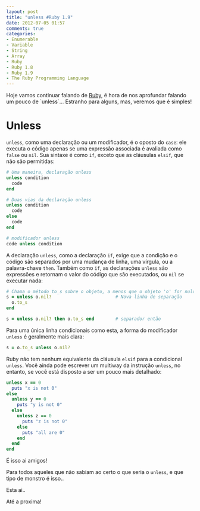 ```yaml
---
layout: post
title: "unless #Ruby 1.9"
date: 2012-07-05 01:57
comments: true
categories:
- Enumerable
- Variable
- String
- Array
- Ruby
- Ruby 1.8
- Ruby 1.9
- The Ruby Programming Language
---
```

<!--more-->
<p>Hoje vamos continuar falando de <a href="http://www.ruby-doc.org/core-1.9.2/">Ruby</a>, é hora de nos aprofundar falando um pouco de `unless`... Estranho para alguns, mas, veremos que é simples!</p>

<h1>Unless</h1>

`unless`, como uma declaração ou um modificador, é o oposto do `case`: ele executa o código apenas se uma expressão
associada é avaliada como `false` ou `nil`. Sua sintaxe é como `if`, exceto que as cláusulas `elsif`, que não são
permitidas:

``` ruby Declaração unless
# Uma maneira, declaração unless
unless condition
  code
end

# Duas vias da declaração unless
unless condition
  code
else
  code
end

# modificador unless
code unless condition
```

A declaração `unless`, como a declaração `if`, exige que a condição e o código são separados por uma mudança de linha,
uma vírgula, ou a palavra-chave `then`. Também como `if`, as declarações `unless` são expressões e retornam o valor do
código que são executados, ou `nil` se executar nada:

``` ruby Declaração unless
# Chama o método to_s sobre o objeto, a menos que o objeto 'o' for nulo
s = unless o.nil?                        # Nova linha de separação
  o.to_s
end

s = unless o.nil? then o.to_s end        # separador então
```

Para uma única linha condicionais como esta, a forma do modificador `unless` é geralmente mais clara:

``` ruby Unless
s = o.to_s unless o.nil?
```

Ruby não tem nenhum equivalente da cláusula `elsif` para a condicional `unless`. Você ainda pode escrever um multiway da instrução `unless`, no entanto, se você está disposto a ser um pouco mais detalhado:

``` ruby unless
unless x == 0
  puts "x is not 0"
else
  unless y == 0
    puts "y is not 0"
  else
    unless z == 0
      puts "z is not 0"
    else
      puts "all are 0"
    end
  end
end
```

É isso ai amigos!

Para todos aqueles que não sabiam ao certo o que seria o `unless`, e que tipo de monstro é isso..

Esta ai..

Até a proxima!